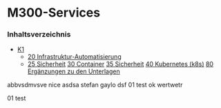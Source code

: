 # M300-Services

### Inhaltsverzeichnis
- [K1](K1/)
  - [20 Infrastruktur-Automatisierung](20-Infrastruktur/)
  - [25 Sicherheit](25-Sicherheit/)
 [30 Container](30-Container/)
 [35 Sicherheit](35-Sicherheit/)
 [40 Kubernetes (k8s)](40-Kubernetes/)
 [80 Ergänzungen zu den Unterlagen](80-Ergaenzungen/)

abbvsdmvsve nice
asdsa stefan gaylo
dsf
01 test
ok
wertwetr









































01 test
















